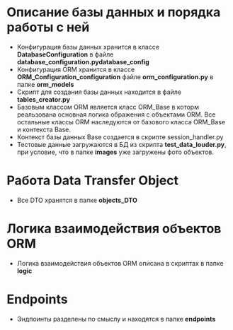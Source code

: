 # Описание базы данных и порядка работы с ней

* Конфигурация базы данных хранится в классе **DatabaseConfiguration** в файле **database_configuration.pydatabase_config**
* Конфигурация ORM хранится в классе **ORM_Configuration_сonfiguration** файле **orm_configuration.py** в папке **orm_models**
* Скрипт для создания базы данных находится в файле **tables_creator.py**
* Базовым классом ORM является класс ORM_Base в которм реальзована основная логика ображения с объектами ORM. Все остальные классы ORM наследуются от базового класса ORM_Base и контекста Base.
* Контекст базы данных Base создается в скрипте session_handler.py
* Тестовые данные загружаются в БД из скрипта **test_data_louder.py**, при условие, что в папке **images** уже загружены фото объектов.

# Работа Data Transfer Object

* Все DTO хранятся в папке **objects_DTO**

# Логика взаимодействия объектов ORM

* Логика взаимодействия объектов ORM описана в скриптах в папке **logic**

# Endpoints

* Эндпоинты разделены по смыслу и находятся в папке **endpoints**

